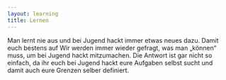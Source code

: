 ```yaml
---
layout: learning
title: Lernen
---
```


Man lernt nie aus und bei Jugend hackt immer etwas neues dazu. Damit euch bestens auf Wir werden immer wieder gefragt, was man „können“ muss, um bei Jugend hackt mitzumachen. Die Antwort ist gar nicht so einfach, da ihr euch bei Jugend hackt eure Aufgaben selbst sucht und damit auch eure Grenzen selber definiert. 
